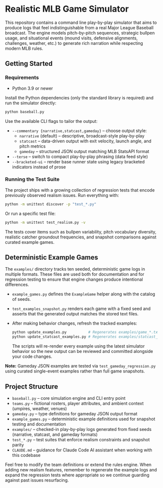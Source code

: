 # Realistic MLB Game Simulator

This repository contains a command line play-by-play simulator that aims to produce logs that feel indistinguishable from a real Major League Baseball broadcast. The engine models pitch-by-pitch sequences, strategic bullpen usage, and situational events (mound visits, defensive alignments, challenges, weather, etc.) to generate rich narration while respecting modern MLB rules.

## Getting Started

### Requirements

* Python 3.9 or newer

Install the Python dependencies (only the standard library is required) and run the simulator directly:

```bash
python baseball.py
```

Use the available CLI flags to tailor the output:

* `--commentary {narrative,statcast,gameday}` – choose output style:
  * `narrative` (default) – descriptive, broadcast-style play-by-play
  * `statcast` – data-driven output with exit velocity, launch angle, and pitch metrics
  * `gameday` – structured JSON output matching MLB StatsAPI format
* `--terse` – switch to compact play-by-play phrasing (data feed style)
* `--bracketed-ui` – render base runner state using legacy bracketed indicators instead of prose

### Running the Test Suite

The project ships with a growing collection of regression tests that encode previously observed realism issues. Run everything with:

```bash
python -m unittest discover -p "test_*.py"
```

Or run a specific test file:

```bash
python -m unittest test_realism.py -v
```

The tests cover items such as bullpen variability, pitch vocabulary diversity, realistic catcher groundout frequencies, and snapshot comparisons against curated example games.

## Deterministic Example Games

The `examples/` directory tracks ten seeded, deterministic game logs in multiple formats. These files are used both for documentation and for regression testing to ensure that engine changes produce intentional differences.

* `example_games.py` defines the `ExampleGame` helper along with the catalog of seeds.
* `test_examples_snapshot.py` renders each game with a fixed seed and asserts that the generated output matches the stored text files.
* After making behavior changes, refresh the tracked examples:

  ```bash
  python update_examples.py          # Regenerates examples/game_*.txt
  python update_statcast_examples.py # Regenerates examples/statcast_game_*.txt
  ```

  The scripts will re-render every example using the latest simulator behavior so the new output can be reviewed and committed alongside your code changes.

**Note:** Gameday JSON examples are tested via `test_gameday_regression.py` using curated single-event examples rather than full game snapshots.

## Project Structure

* `baseball.py` – core simulation engine and CLI entry point
* `teams.py` – fictional rosters, player attributes, and ambient context (umpires, weather, venues)
* `gameday.py` – type definitions for gameday JSON output format
* `example_games.py` – deterministic example definitions used for snapshot testing and documentation
* `examples/` – checked-in play-by-play logs generated from fixed seeds (narrative, statcast, and gameday formats)
* `test_*.py` – test suites that enforce realism constraints and snapshot parity
* `CLAUDE.md` – guidance for Claude Code AI assistant when working with this codebase

Feel free to modify the team definitions or extend the rules engine. When adding new realism features, remember to regenerate the example logs and expand the regression tests where appropriate so we continue guarding against past issues resurfacing.
